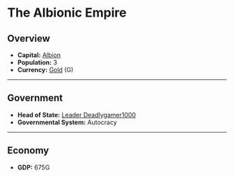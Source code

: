 # The Albionic Empire

## Overview

- **Capital:** [Albion](Albion)
- **Population:** 3
- **Currency:** [Gold](Gold) (G)

---

## Government

- **Head of State:** [Leader Deadlygamer1000](Deadlygamer1000)
- **Governmental System:** Autocracy

---

## Economy

- **GDP:** <!-- GDP -->675G